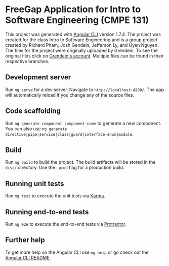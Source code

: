 # FreeGap Application for Intro to Software Engineering (CMPE 131)

This project was generated with [Angular CLI](https://github.com/angular/angular-cli) version 1.7.4. The project was created for the class Intro to Software Engineering and is a group project created by Richard Pham, Josh Gendein, Jefferson Ly, and Uyen Nguyen. The files for the project were originally uploaded by Grendein. To see the original files click on [Grendein's account](https://github.com/JoshGendein/FreeGapApp). Multiple files can be found in their respective branches. 

## Development server
Run `ng serve` for a dev server. Navigate to `http://localhost:4200/`. The app will automatically reload if you change any of the source files.

## Code scaffolding
Run `ng generate component component-name` to generate a new component. You can also use `ng generate directive|pipe|service|class|guard|interface|enum|module`.

## Build
Run `ng build` to build the project. The build artifacts will be stored in the `dist/` directory. Use the `-prod` flag for a production build.

## Running unit tests
Run `ng test` to execute the unit tests via [Karma](https://karma-runner.github.io).

## Running end-to-end tests
Run `ng e2e` to execute the end-to-end tests via [Protractor](http://www.protractortest.org/).

## Further help
To get more help on the Angular CLI use `ng help` or go check out the [Angular CLI README](https://github.com/angular/angular-cli/blob/master/README.md).
